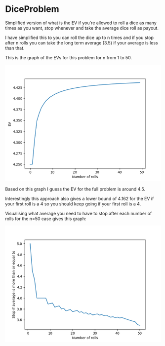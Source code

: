 # DiceProblem

Simplified version of what is the EV if you're allowed to roll a dice as many times as you want, stop whenever and take the average dice roll as payout.

I have simplified this to you can roll the dice up to n times and if you stop
after n rolls you can take the long term average (3.5) if your average is less
than that.

This is the graph of the EVs for this problem for n from 1 to 50.

![EVs for the simplified problem](./EV_for_simplified_problem.png)

Based on this graph I guess the EV for the full problem is around 4.5.

Interestingly this approach also gives a lower bound of 4.162 for the EV if your
first roll is a 4 so you should keep going if your first roll is a 4.

Visualising what average you need to have to stop after each number of rolls
for the n=50 case gives this graph:

![Stop values for n=50](./StopValues.png)
